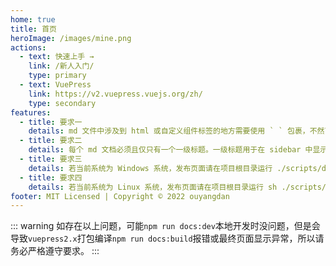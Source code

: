 ```yaml
---
home: true
title: 首页
heroImage: /images/mine.png
actions:
  - text: 快速上手 →
    link: /新人入门/
    type: primary
  - text: VuePress
    link: https://v2.vuepress.vuejs.org/zh/
    type: secondary
features:
  - title: 要求一
    details: md 文件中涉及到 html 或自定义组件标签的地方需要使用 ` ` 包裹，不然可能会编译失败。如 <style>，<navigator>，<html> 等。
  - title: 要求二
    details: 每个 md 文档必须且仅只有一个一级标题。一级标题用于在 sidebar 中显示对应的二级菜单。若存在多个一级标题时，sidebar 取第一个一级标题。
  - title: 要求三
    details: 若当前系统为 Windows 系统，发布页面请在项目根目录运行 ./scripts/deploy.bat 。
  - title: 要求四
    details: 若当前系统为 Linux 系统，发布页面请在项目根目录运行 sh ./scripts/deploy.sh 。
footer: MIT Licensed | Copyright © 2022 ouyangdan
---
```

::: warning
如存在以上问题，可能`npm run docs:dev`本地开发时没问题，但是会导致`vuepress2.x`打包编译`npm run docs:build`报错或最终页面显示异常，所以请务必严格遵守要求。
:::
